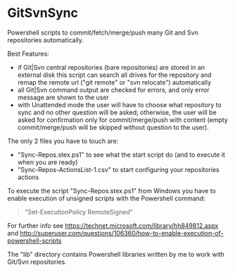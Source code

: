 # GitSvnSync
Powershell scripts to commit/fetch/merge/push many Git and Svn repositories automatically.

Best Features:
* if Git|Svn central repositories (bare repositories) are stored in an external disk this script can search
all drives for the repository and remap the remote url ("git remote" or "svn relocate") automatically
* all Git|Svn command output are checked for errors, and only error message are shown to the user
* with Unattended mode the user will have to choose what repository to sync and no other question will be asked;
otherwise, the user will be asked for confirmation only for commit/merge/push with content (empty commit/merge/push
will be skipped without question to the user).



The only 2 files you have to touch are:
* "Sync-Repos.stex.ps1" to see what the start script do (and to execute it when you are ready)
* "Sync-Repos-ActionsList-1.csv" to start configuring your repositories actions



To execute the script "Sync-Repos.stex.ps1" from Windows you have to enable
execution of unsigned scripts with the Powershell command:
> "Set-ExecutionPolicy RemoteSigned"

For further info see https://technet.microsoft.com/library/hh849812.aspx and 
http://superuser.com/questions/106360/how-to-enable-execution-of-powershell-scripts



The "lib" directory contains Powershell libraries written by me to work with Git/Svn repositories.
